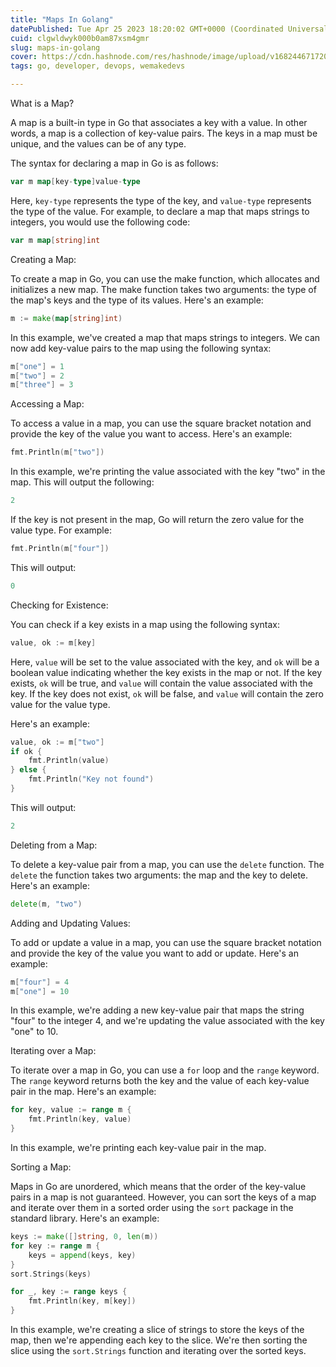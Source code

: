 ```yaml
---
title: "Maps In Golang"
datePublished: Tue Apr 25 2023 18:20:02 GMT+0000 (Coordinated Universal Time)
cuid: clgwldwyk000b0am87xsm4gmr
slug: maps-in-golang
cover: https://cdn.hashnode.com/res/hashnode/image/upload/v1682446717206/c0e26eaf-59cb-49e2-aea2-8c265336a112.png
tags: go, developer, devops, wemakedevs

---
```


What is a Map?

A map is a built-in type in Go that associates a key with a value. In other words, a map is a collection of key-value pairs. The keys in a map must be unique, and the values can be of any type.

The syntax for declaring a map in Go is as follows:

```go
var m map[key-type]value-type
```

Here, `key-type` represents the type of the key, and `value-type` represents the type of the value. For example, to declare a map that maps strings to integers, you would use the following code:

```go
var m map[string]int
```

Creating a Map:

To create a map in Go, you can use the make function, which allocates and initializes a new map. The make function takes two arguments: the type of the map's keys and the type of its values. Here's an example:

```go
m := make(map[string]int)
```

In this example, we've created a map that maps strings to integers. We can now add key-value pairs to the map using the following syntax:

```go
m["one"] = 1
m["two"] = 2
m["three"] = 3
```

Accessing a Map:

To access a value in a map, you can use the square bracket notation and provide the key of the value you want to access. Here's an example:

```go
fmt.Println(m["two"])
```

In this example, we're printing the value associated with the key "two" in the map. This will output the following:

```go
2
```

If the key is not present in the map, Go will return the zero value for the value type. For example:

```go
fmt.Println(m["four"])
```

This will output:

```go
0
```

Checking for Existence:

You can check if a key exists in a map using the following syntax:

```go
value, ok := m[key]
```

Here, `value` will be set to the value associated with the key, and `ok` will be a boolean value indicating whether the key exists in the map or not. If the key exists, `ok` will be true, and `value` will contain the value associated with the key. If the key does not exist, `ok` will be false, and `value` will contain the zero value for the value type.

Here's an example:

```go
value, ok := m["two"]
if ok {
    fmt.Println(value)
} else {
    fmt.Println("Key not found")
}
```

This will output:

```go
2
```

Deleting from a Map:

To delete a key-value pair from a map, you can use the `delete` function. The `delete` the function takes two arguments: the map and the key to delete. Here's an example:

```go
delete(m, "two")
```

Adding and Updating Values:

To add or update a value in a map, you can use the square bracket notation and provide the key of the value you want to add or update. Here's an example:

```go
m["four"] = 4
m["one"] = 10
```

In this example, we're adding a new key-value pair that maps the string "four" to the integer 4, and we're updating the value associated with the key "one" to 10.

Iterating over a Map:

To iterate over a map in Go, you can use a `for` loop and the `range` keyword. The `range` keyword returns both the key and the value of each key-value pair in the map. Here's an example:

```go
for key, value := range m {
    fmt.Println(key, value)
}
```

In this example, we're printing each key-value pair in the map.

Sorting a Map:

Maps in Go are unordered, which means that the order of the key-value pairs in a map is not guaranteed. However, you can sort the keys of a map and iterate over them in a sorted order using the `sort` package in the standard library. Here's an example:

```go
keys := make([]string, 0, len(m))
for key := range m {
    keys = append(keys, key)
}
sort.Strings(keys)

for _, key := range keys {
    fmt.Println(key, m[key])
}
```

In this example, we're creating a slice of strings to store the keys of the map, then we're appending each key to the slice. We're then sorting the slice using the `sort.Strings` function and iterating over the sorted keys.